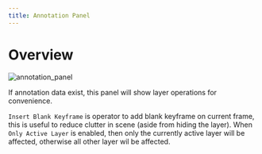 ```yaml
---
title: Annotation Panel
---
```


# Overview
![annotation_panel](../images/annotation_panel.png)

If annotation data exist, this panel will show layer operations for convenience.

`Insert Blank Keyframe` is operator to add blank keyframe on current frame, this is useful to reduce clutter in scene (aside from hiding the layer). When `Only Active Layer` is enabled, then only the currently active layer will be affected, otherwise all other layer wil be affected.